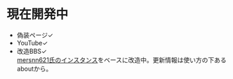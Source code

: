 # 現在開発中  

- 偽装ページ✓  
- YouTube✓
- 改造BBS✓  
[mersnn621氏のインスタンス](https://github.com/mersnn621/yuki-bbs)をベースに改造中。更新情報は使い方の下あるaboutから。  
